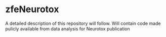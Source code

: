# zfeNeurotox
A detailed description of this repository will follow. Will contain code made pulicly available from data analysis for Neurotox publication

